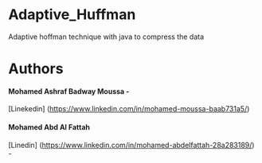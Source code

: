 # Adaptive_Huffman
 Adaptive hoffman technique with java to compress the data

# Authors 

#### Mohamed Ashraf Badway Moussa -
[Linekedin] (https://www.linkedin.com/in/mohamed-moussa-baab731a5/)  
#### Mohamed Abd Al Fattah  
[Linedin] (https://www.linkedin.com/in/mohamed-abdelfattah-28a283189/) - 
